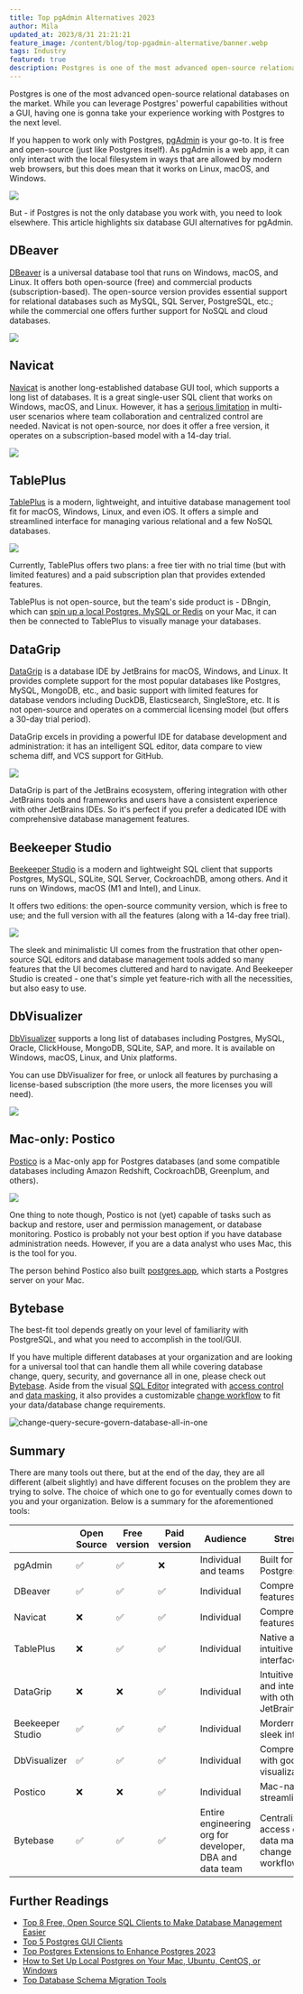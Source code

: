 ```yaml
---
title: Top pgAdmin Alternatives 2023
author: Mila
updated_at: 2023/8/31 21:21:21
feature_image: /content/blog/top-pgadmin-alternative/banner.webp
tags: Industry
featured: true
description: Postgres is one of the most advanced open-source relational databases, while you can leverage Postgres' capabilities without a GUI, having one can take your experience working with Postgres to the next level.
---
```


Postgres is one of the most advanced open-source relational databases on the market. While you can leverage Postgres' powerful capabilities without a GUI, having one is gonna take your experience working with Postgres to the next level.

If you happen to work only with Postgres, [pgAdmin](https://www.pgadmin.org/) is your go-to. It is free and open-source (just like Postgres itself). As pgAdmin is a web app, it can only interact with the local filesystem in ways that are allowed by modern web browsers, but this does mean that it works on Linux, macOS, and Windows.

![](/content/blog/top-pgadmin-alternative/pgadmin.webp)

But - if Postgres is not the only database you work with, you need to look elsewhere. This article highlights six database GUI alternatives for pgAdmin.

## DBeaver

[DBeaver](https://dbeaver.com/) is a universal database tool that runs on Windows, macOS, and Linux. It offers both open-source (free) and commercial products (subscription-based). The open-source version provides essential support for relational databases such as MySQL, SQL Server, PostgreSQL, etc.; while the commercial one offers further support for NoSQL and cloud databases.

![](/content/blog/top-pgadmin-alternative/dbeaver.webp)

## Navicat

[Navicat](https://navicat.com/) is another long-established database GUI tool, which supports a long list of databases. It is a great single-user SQL client that works on Windows, macOS, and Linux. However, it has a [serious limitation](/blog/stop-using-navicat/) in multi-user scenarios where team collaboration and centralized control are needed. Navicat is not open-source, nor does it offer a free version, it operates on a subscription-based model with a 14-day trial.

![](/content/blog/top-pgadmin-alternative/navicat.webp)

## TablePlus

[TablePlus](https://tableplus.com/) is a modern, lightweight, and intuitive database management tool fit for macOS, Windows, Linux, and even iOS. It offers a simple and streamlined interface for managing various relational and a few NoSQL databases.

![](/content/blog/top-pgadmin-alternative/tableplus.webp)

Currently, TablePlus offers two plans: a free tier with no trial time (but with limited features) and a paid subscription plan that provides extended features.

TablePlus is not open-source, but the team's side product is - DBngin, which can [spin up a local Postgres, MySQL or Redis](/blog/free-tools-to-start-local-database-on-mac/) on your Mac, it can then be connected to TablePlus to visually manage your databases.

## DataGrip

[DataGrip](https://www.jetbrains.com/datagrip/) is a database IDE by JetBrains for macOS, Windows, and Linux. It provides complete support for the most popular databases like Postgres, MySQL, MongoDB, etc., and basic support with limited features for database vendors including DuckDB, Elasticsearch, SingleStore, etc. It is not open-source and operates on a commercial licensing model (but offers a 30-day trial period).

DataGrip excels in providing a powerful IDE for database development and administration: it has an intelligent SQL editor, data compare to view schema diff, and VCS support for GitHub.

![](/content/blog/top-pgadmin-alternative/datagrip.webp)

DataGrip is part of the JetBrains ecosystem, offering integration with other JetBrains tools and frameworks and users have a consistent experience with other JetBrains IDEs. So it's perfect if you prefer a dedicated IDE with comprehensive database management features.

## Beekeeper Studio

[Beekeeper Studio](https://www.beekeeperstudio.io/) is a modern and lightweight SQL client that supports Postgres, MySQL, SQLite, SQL Server, CockroachDB, among others. And it runs on Windows, macOS (M1 and Intel), and Linux.

It offers two editions: the open-source community version, which is free to use; and the full version with all the features (along with a 14-day free trial).

![](/content/blog/top-pgadmin-alternative/beekeeper.webp)

The sleek and minimalistic UI comes from the frustration that other open-source SQL editors and database management tools added so many features that the UI becomes cluttered and hard to navigate. And Beekeeper Studio is created - one that's simple yet feature-rich with all the necessities, but also easy to use.

## DbVisualizer

[DbVisualizer](https://www.dbvis.com/) supports a long list of databases including Postgres, MySQL, Oracle, ClickHouse, MongoDB, SQLite, SAP, and more. It is available on Windows, macOS, Linux, and Unix platforms.

You can use DbVisualizer for free, or unlock all features by purchasing a license-based subscription (the more users, the more licenses you will need).

![](/content/blog/top-pgadmin-alternative/dbvis.webp)

## Mac-only: Postico

[Postico](https://eggerapps.at/postico2/) is a Mac-only app for Postgres databases (and some compatible databases including Amazon Redshift, CockroachDB, Greenplum, and others).

![](/content/blog/top-pgadmin-alternative/postico.webp)

One thing to note though, Postico is not (yet) capable of tasks such as backup and restore, user and permission management, or database monitoring. Postico is probably not your best option if you have database administration needs. However, if you are a data analyst who uses Mac, this is the tool for you.

The person behind Postico also built [postgres.app](/blog/free-tools-to-start-local-database-on-mac/), which starts a Postgres server on your Mac.

## Bytebase

The best-fit tool depends greatly on your level of familiarity with PostgreSQL, and what you need to accomplish in the tool/GUI.

If you have multiple different databases at your organization and are looking for a universal tool that can handle them all while covering database change, query, security, and governance all in one, please check out [Bytebase](/). Aside from the visual [SQL Editor](/docs/sql-editor/overview/) integrated with [access control](/docs/security/data-access-control/) and [data masking](/docs/security/mask-data/), it also provides a customizable [change workflow](/docs/concepts/database-change-workflow/) to fit your data/database change requirements.

![change-query-secure-govern-database-all-in-one](/images/db-scheme-lg.png)

## Summary

There are many tools out there, but at the end of the day, they are all different (albeit slightly) and have different focuses on the problem they are trying to solve. The choice of which one to go for eventually comes down to you and your organization. Below is a summary for the aforementioned tools:

|                  | Open Source | Free version | Paid version | Audience                                                | Strength                                                         |
| ---------------- | ----------- | ------------ | ------------ | ------------------------------------------------------- | ---------------------------------------------------------------- |
| pgAdmin          | ✅          | ✅           | ❌           | Individual and teams                                    | Built for Postgres                                               |
| DBeaver          | ✅          | ✅           | ✅           | Individual                                              | Comprehensive features                                           |
| Navicat          | ❌          | ✅           | ✅           | Individual                                              | Comprehensive features                                           |
| TablePlus        | ❌          | ✅           | ✅           | Individual                                              | Native and intuitive interface                                   |
| DataGrip         | ❌          | ❌           | ✅           | Individual                                              | Intuitive UX and integraiton with other JetBrains IDEs           |
| Beekeeper Studio | ✅          | ✅           | ✅           | Individual                                              | Mordern and sleek interface                                      |
| DbVisualizer     | ✅          | ✅           | ✅           | Individual                                              | Comprehensive with good visualization                            |
| Postico          | ❌          | ❌           | ✅           | Individual                                              | Mac-native, streamlined UI                                       |
| Bytebase         | ✅          | ✅           | ✅           | Entire engineering org for developer, DBA and data team | Centralized access control, data masking, change review workflow |

## Further Readings

- [Top 8 Free, Open Source SQL Clients to Make Database Management Easier](/blog/top-open-source-sql-clients/)
- [Top 5 Postgres GUI Clients](/blog/top-postgres-gui-client/#the-starlet-tableplus)
- [Top Postgres Extensions to Enhance Postgres 2023](/blog/top-postgres-extension/)
- [How to Set Up Local Postgres on Your Mac, Ubuntu, CentOS, or Windows](/blog/how-to-install-local-postgres-on-mac-ubuntu-centos-windows/)
- [Top Database Schema Migration Tools](/blog/top-database-schema-change-tool-evolution/)
